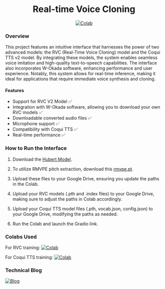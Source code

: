 <div align="center">

# Real-time Voice Cloning

[![Colab](https://img.shields.io/badge/Colab-Interface-blue?style=for-the-badge&logo=googlecolab)](https://drive.google.com/file/d/1ac2mTL1rRbYAZy8lOEviNW108jToKyGL/view?usp=sharing)
</div>

### Overview
This project features an intuitive interface that harnesses the power of two advanced models: the RVC (Real-Time Voice Cloning) model and the Coqui TTS v2 model. By integrating these models, the system enables seamless voice imitation and high-quality text-to-speech capabilities. The interface also incorporates W-Okada software, enhancing performance and user experience. Notably, this system allows for real-time inference, making it ideal for applications that require immediate voice synthesis and cloning.

#### Features
- Support for RVC V2 Model ✅
- Integration with W-Okada software, allowing you to download your own RVC models ✅
- Downloadable converted audio files ✅
- Microphone support ✅
- Compatibility with Coqui TTS ✅
- Real-time performance ✅

### How to Run the Interface

1. Download the [Hubert Model](https://huggingface.co/lj1995/VoiceConversionWebUI/blob/main/hubert_base.pt).

2. To utilize RMVPE pitch extraction, download this [rmvpe.pt](https://huggingface.co/lj1995/VoiceConversionWebUI/blob/main/rmvpe.pt).
   
3. Upload these files to your Google Drive, ensuring you update the paths in the Colab.

4. Upload your RVC models (.pth and .index files) to your Google Drive, making sure to adjust the paths in Colab accordingly.

5. Upload your Coqui TTS model files (.pth, vocab.json, config.json) to your Google Drive, modifying the paths as needed.

6. Run the Colab and launch the Gradio link.

### Colabs Used <br />

For RVC training:
[![Colab](https://img.shields.io/badge/Colab-RVCTraining-blue?style=for-the-badge&logo=googlecolab)](https://colab.research.google.com/drive/1o7qkdxe4vfeoqf8d166RSzfvLwkl5YQ-?usp=sharing)

For Coqui TTS training:
[![Colab](https://img.shields.io/badge/Colab-coquiXTTSTraining-blue?style=for-the-badge&logo=googlecolab)](https://drive.google.com/file/d/1ofUzeZYO7AwsEG2tt8g34gco9XnuFdbS/view?usp=sharing)

### Technical Blog <br />
[![Blog](https://img.shields.io/badge/Blog-green?style=for-the-badge&logo=googlecolab)](https://docs.google.com/document/d/1tBTDE46vb-kL2-4iJqQGDfg1ua-kAUrvk5hc4eaNkIY/edit?usp=sharing)
</div>
